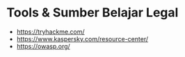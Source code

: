 # Tools & Sumber Belajar Legal

- https://tryhackme.com/
- https://www.kaspersky.com/resource-center/
- https://owasp.org/
